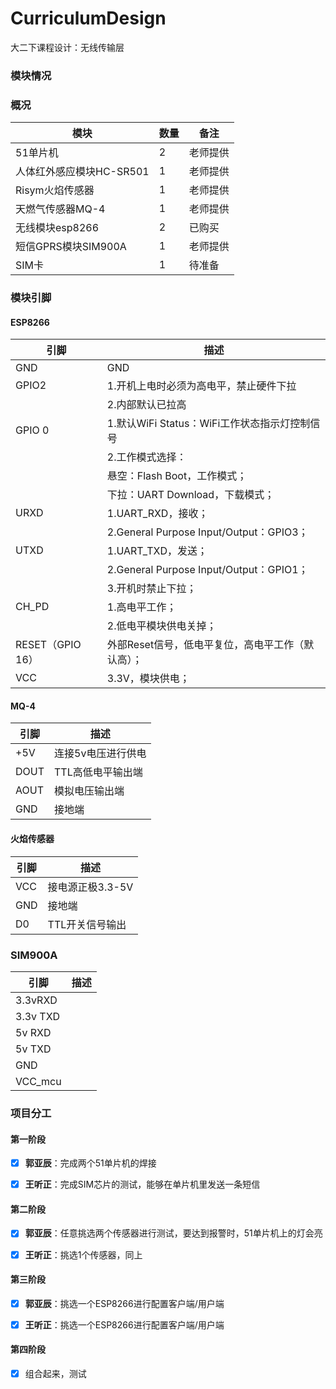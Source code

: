 # CurriculumDesign

大二下课程设计：无线传输层

### 模块情况

### 概况

| 模块                     | 数量 | 备注     |
| ------------------------ | ---- | -------- |
| 51单片机                 | 2    | 老师提供 |
| 人体红外感应模块HC-SR501 | 1    | 老师提供 |
| Risym火焰传感器          | 1    | 老师提供 |
| 天燃气传感器MQ-4         | 1    | 老师提供 |
| 无线模块esp8266          | 2    | 已购买   |
| 短信GPRS模块SIM900A      | 1    | 老师提供 |
| SIM卡                    | 1    | 待准备   |

### 模块引脚

####  ESP8266

| 引脚  | 描述 |
| ----- | ---- |
| GND   | GND  |
| GPIO2 |1.开机上电时必须为高电平，禁止硬件下拉 |
|		|2.内部默认已拉高|
|GPIO 0|1.默认WiFi Status：WiFi工作状态指示灯控制信号|
|       	  |2.工作模式选择：|
|		|悬空：Flash Boot，工作模式；|
|		|下拉：UART Download，下载模式；|
| URXD  |1.UART_RXD，接收；|
|		|2.General Purpose Input/Output：GPIO3；|
|UTXD	   |1.UART_TXD，发送；|
|          |2.General Purpose Input/Output：GPIO1；|
|			|3.开机时禁止下拉；|
| CH_PD 	|1.高电平工作；|
|			|2.低电平模块供电关掉；|
|RESET（GPIO 16）|外部Reset信号，低电平复位，高电平工作（默认高）；|
|	VCC		|	3.3V，模块供电；|

#### MQ-4

| 引脚 | 描述               |
| ---- | ------------------ |
| +5V  | 连接5v电压进行供电 |
| DOUT | TTL高低电平输出端  |
| AOUT | 模拟电压输出端     |
| GND  | 接地端             |

#### 火焰传感器

| 引脚 | 描述             |
| ---- | ---------------- |
| VCC  | 接电源正极3.3-5V |
| GND  | 接地端           |
| D0   | TTL开关信号输出  |

### SIM900A

| 引脚     | 描述 |
| -------- | ---- |
| 3.3vRXD  |      |
| 3.3v TXD |      |
| 5v RXD   |      |
| 5v TXD   |      |
| GND      |      |
| VCC_mcu  |      |




### 项目分工

#### 第一阶段 

- [x] **郭亚辰**：完成两个51单片机的焊接

- [x] **王听正**：完成SIM芯片的测试，能够在单片机里发送一条短信  

#### 第二阶段

- [x] **郭亚辰**：任意挑选两个传感器进行测试，要达到报警时，51单片机上的灯会亮

- [x] **王听正**：挑选1个传感器，同上

#### 第三阶段

- [x] **郭亚辰**：挑选一个ESP8266进行配置客户端/用户端

- [x] **王听正**：挑选一个ESP8266进行配置客户端/用户端

#### 第四阶段

- [x] 组合起来，测试

